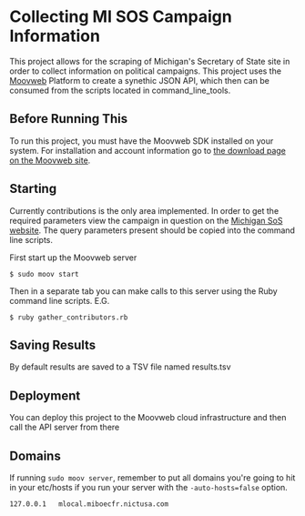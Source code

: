 # Collecting MI SOS Campaign Information
This project allows for the scraping of Michigan's Secretary of State site in order to collect information on political campaigns. This project uses the [Moovweb](http://www.moovweb.com) Platform to create a synethic JSON API, which then can be consumed from the scripts located in command_line_tools.

## Before Running This
To run this project, you must have the Moovweb SDK installed on your system. For installation and account information go to [the download page on the Moovweb site](http://developer.moovweb.com/download). 

## Starting
Currently contributions is the only area implemented. In order to get the required parameters view the campaign in question on the [Michigan SoS website](http://www.michigan.gov/sos/0,1607,7-127-1633_8723_8751---,00.html). The query parameters present should be copied into the command line scripts.

First start up the Moovweb server 

    $ sudo moov start

Then in a separate tab you can make calls to this server using the Ruby command line scripts. E.G.

    $ ruby gather_contributors.rb 

## Saving Results
By default results are saved to a TSV file named results.tsv

## Deployment
You can deploy this project to the Moovweb cloud infrastructure and then call the API server from there

## Domains
If running `sudo moov server`, remember to put all domains you're going to hit in your etc/hosts if you run your server with the `-auto-hosts=false` option.

    127.0.0.1   mlocal.miboecfr.nictusa.com

